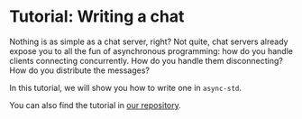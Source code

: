 # Tutorial: Writing a chat

Nothing is as simple as a chat server, right? Not quite, chat servers
already expose you to all the fun of asynchronous programming: how
do you handle clients connecting concurrently. How do you handle them disconnecting?
How do you distribute the messages?

In this tutorial, we will show you how to write one in `async-std`.

You can also find the tutorial in [our repository](https://github.com/async-rs/a-chat).


